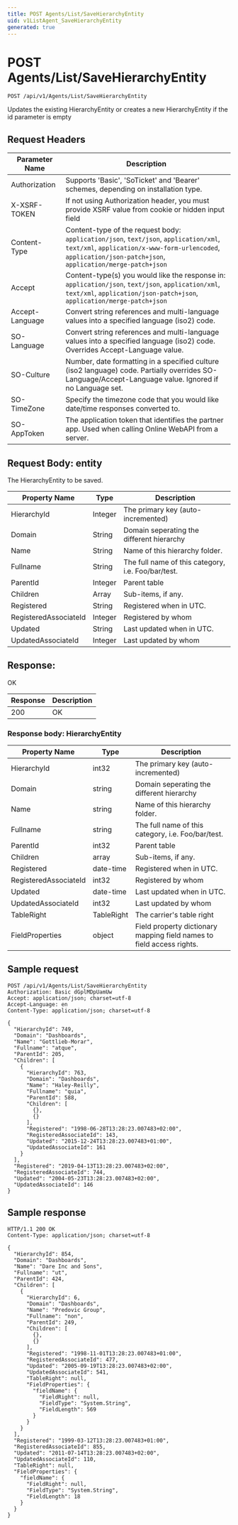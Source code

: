 ```yaml
---
title: POST Agents/List/SaveHierarchyEntity
uid: v1ListAgent_SaveHierarchyEntity
generated: true
---
```


# POST Agents/List/SaveHierarchyEntity

```http
POST /api/v1/Agents/List/SaveHierarchyEntity
```

Updates the existing HierarchyEntity or creates a new HierarchyEntity if the id parameter is empty








## Request Headers

| Parameter Name | Description |
|----------------|-------------|
| Authorization  | Supports 'Basic', 'SoTicket' and 'Bearer' schemes, depending on installation type. |
| X-XSRF-TOKEN   | If not using Authorization header, you must provide XSRF value from cookie or hidden input field |
| Content-Type | Content-type of the request body: `application/json`, `text/json`, `application/xml`, `text/xml`, `application/x-www-form-urlencoded`, `application/json-patch+json`, `application/merge-patch+json` |
| Accept         | Content-type(s) you would like the response in: `application/json`, `text/json`, `application/xml`, `text/xml`, `application/json-patch+json`, `application/merge-patch+json` |
| Accept-Language | Convert string references and multi-language values into a specified language (iso2) code. |
| SO-Language | Convert string references and multi-language values into a specified language (iso2) code. Overrides Accept-Language value. |
| SO-Culture | Number, date formatting in a specified culture (iso2 language) code. Partially overrides SO-Language/Accept-Language value. Ignored if no Language set. |
| SO-TimeZone | Specify the timezone code that you would like date/time responses converted to. |
| SO-AppToken | The application token that identifies the partner app. Used when calling Online WebAPI from a server. |

## Request Body: entity 

The HierarchyEntity to be saved. 

| Property Name | Type |  Description |
|----------------|------|--------------|
| HierarchyId | Integer | The primary key (auto-incremented) |
| Domain | String | Domain seperating the different hierarchy |
| Name | String | Name of this hierarchy folder. |
| Fullname | String | The full name of this category, i.e. Foo/bar/test. |
| ParentId | Integer | Parent table |
| Children | Array | Sub-items, if any. |
| Registered | String | Registered when  in UTC. |
| RegisteredAssociateId | Integer | Registered by whom |
| Updated | String | Last updated when  in UTC. |
| UpdatedAssociateId | Integer | Last updated by whom |

## Response:

OK

| Response | Description |
|----------------|-------------|
| 200 | OK |

### Response body: HierarchyEntity

| Property Name | Type |  Description |
|----------------|------|--------------|
| HierarchyId | int32 | The primary key (auto-incremented) |
| Domain | string | Domain seperating the different hierarchy |
| Name | string | Name of this hierarchy folder. |
| Fullname | string | The full name of this category, i.e. Foo/bar/test. |
| ParentId | int32 | Parent table |
| Children | array | Sub-items, if any. |
| Registered | date-time | Registered when  in UTC. |
| RegisteredAssociateId | int32 | Registered by whom |
| Updated | date-time | Last updated when  in UTC. |
| UpdatedAssociateId | int32 | Last updated by whom |
| TableRight | TableRight | The carrier's table right |
| FieldProperties | object | Field property dictionary mapping field names to field access rights. |

## Sample request

```http!
POST /api/v1/Agents/List/SaveHierarchyEntity
Authorization: Basic dGplMDpUamUw
Accept: application/json; charset=utf-8
Accept-Language: en
Content-Type: application/json; charset=utf-8

{
  "HierarchyId": 749,
  "Domain": "Dashboards",
  "Name": "Gottlieb-Morar",
  "Fullname": "atque",
  "ParentId": 205,
  "Children": [
    {
      "HierarchyId": 763,
      "Domain": "Dashboards",
      "Name": "Haley-Reilly",
      "Fullname": "quia",
      "ParentId": 588,
      "Children": [
        {},
        {}
      ],
      "Registered": "1998-06-28T13:28:23.007483+02:00",
      "RegisteredAssociateId": 143,
      "Updated": "2015-12-24T13:28:23.007483+01:00",
      "UpdatedAssociateId": 161
    }
  ],
  "Registered": "2019-04-13T13:28:23.007483+02:00",
  "RegisteredAssociateId": 744,
  "Updated": "2004-05-23T13:28:23.007483+02:00",
  "UpdatedAssociateId": 146
}
```

## Sample response

```http_
HTTP/1.1 200 OK
Content-Type: application/json; charset=utf-8

{
  "HierarchyId": 854,
  "Domain": "Dashboards",
  "Name": "Dare Inc and Sons",
  "Fullname": "ut",
  "ParentId": 424,
  "Children": [
    {
      "HierarchyId": 6,
      "Domain": "Dashboards",
      "Name": "Predovic Group",
      "Fullname": "non",
      "ParentId": 249,
      "Children": [
        {},
        {}
      ],
      "Registered": "1998-11-01T13:28:23.007483+01:00",
      "RegisteredAssociateId": 477,
      "Updated": "2005-09-19T13:28:23.007483+02:00",
      "UpdatedAssociateId": 541,
      "TableRight": null,
      "FieldProperties": {
        "fieldName": {
          "FieldRight": null,
          "FieldType": "System.String",
          "FieldLength": 569
        }
      }
    }
  ],
  "Registered": "1999-03-12T13:28:23.007483+01:00",
  "RegisteredAssociateId": 855,
  "Updated": "2011-07-14T13:28:23.007483+02:00",
  "UpdatedAssociateId": 110,
  "TableRight": null,
  "FieldProperties": {
    "fieldName": {
      "FieldRight": null,
      "FieldType": "System.String",
      "FieldLength": 18
    }
  }
}
```